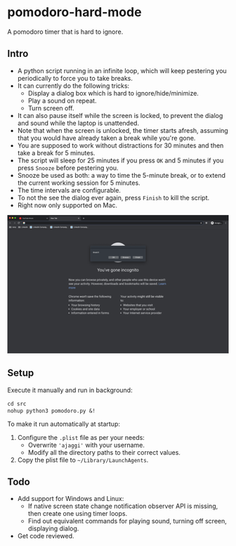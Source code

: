 # pomodoro-hard-mode
A pomodoro timer that is hard to ignore.

## Intro

- A python script running in an infinite loop, which will keep pestering you periodically to force you to take breaks.
- It can currently do the following tricks:
  - Display a dialog box which is hard to ignore/hide/minimize.
  - Play a sound on repeat.
  - Turn screen off.
- It can also pause itself while the screen is locked, to prevent the dialog and sound while the laptop is unattended.
- Note that when the screen is unlocked, the timer starts afresh, assuming that you would have already taken a break while you're gone.
- You are supposed to work without distractions for 30 minutes and then take a break for 5 minutes.
- The script will sleep for 25 minutes if you press `OK` and 5 minutes if you press `Snooze` before pestering you.  
- Snooze be used as both: a way to time the 5-minute break, or to extend the current working session for 5 minutes.
- The time intervals are configurable.
- To not the see the dialog ever again, press `Finish` to kill the script.
- Right now only supported on Mac.

![screenshot](pomodoro-hard-mode/static/screenshot-pomodoro.png)

## Setup

Execute it manually and run in background:
```
cd src
nohup python3 pomodoro.py &!
```

To make it run automatically at startup:
1. Configure the `.plist` file as per your needs:
    - Overwrite `'ajaggi'` with your username.
    - Modify all the directory paths to their correct values.
2. Copy the plist file to `~/Library/LaunchAgents`.

## Todo
- Add support for Windows and Linux:
  - If native screen state change notification observer API is missing, then create one using timer loops.
  - Find out equivalent commands for playing sound, turning off screen, displaying dialog.
- Get code reviewed.